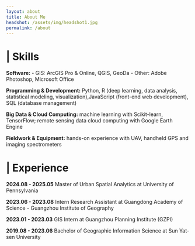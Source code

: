 ```yaml
---
layout: about
title: About Me
headshot: /assets/img/headshot1.jpg
permalink: /about
---
```


<!--This is a personal portfolio theme that I built from the ground up, using the [DevTips Starter Kit](http://devtipsstarterkit.com/) as a foundation for starting, and following closely the amazing tutorial by [Travis Neilson over at DevTips](https://www.youtube.com/watch?v=T6jKLsxbFg4&list=PL0CB3OvPhDA_STygmp3sDenx3UpdOMk7P). You can [check out the demo](lenpaul.github.io/portfolio-jekyll-theme/), and [fork the repository](https://github.com/LeNPaul/portfolio-jekyll-theme/fork), to get started.-->
# | Skills

<strong>Software: </strong>
    - GIS: ArcGIS Pro & Online, QGIS, GeoDa
    - Other: Adobe Photoshop, Microsoft Office

<strong>Programming & Development: </strong>Python, R (deep learning, data analysis, statistical modeling, visualization),JavaScript (front-end web development), SQL (database management)

<strong>Big Data & Cloud Computing:</strong> machine learning with Scikit-learn, TensorFlow; remote sensing data cloud computing with Google Earth Engine

<strong>Fieldwork & Equipment:</strong> hands-on experience with UAV, handheld GPS and imaging spectrometers

# | Experience

<strong>2024.08 - 2025.05</strong>  Master of Urban Spatial Analytics at University of Pennsylvania

<strong>2023.06 - 2023.08</strong> Intern Research Assistant at Guangdong Academy of Science - Guangzhou Institute of Geography

<strong>2023.01 - 2023.03</strong> GIS Intern at Guangzhou Planning Institute (GZPI)

<strong>2019.08 - 2023.06</strong>  Bachelor of Geographic Information Science at Sun Yat-sen University

